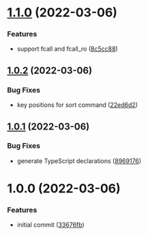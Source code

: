 # [1.1.0](https://github.com/ioredis/commands/compare/v1.0.2...v1.1.0) (2022-03-06)


### Features

* support fcall and fcall_ro ([8c5cc88](https://github.com/ioredis/commands/commit/8c5cc886caf8d05cb96aac3abd9ce5174bb9d85e))

## [1.0.2](https://github.com/ioredis/commands/compare/v1.0.1...v1.0.2) (2022-03-06)


### Bug Fixes

* key positions for sort command ([22ed6d2](https://github.com/ioredis/commands/commit/22ed6d2df52ef72970f64834b0e807d8088819f3))

## [1.0.1](https://github.com/ioredis/commands/compare/v1.0.0...v1.0.1) (2022-03-06)


### Bug Fixes

* generate TypeScript declarations ([8969176](https://github.com/ioredis/commands/commit/8969176e70c3e92d182a2d04be727a9216a38ebf))

# 1.0.0 (2022-03-06)


### Features

* initial commit ([33676fb](https://github.com/ioredis/commands/commit/33676fb3aa0a087ac6a173fafc17e3c7c3b4584b))

